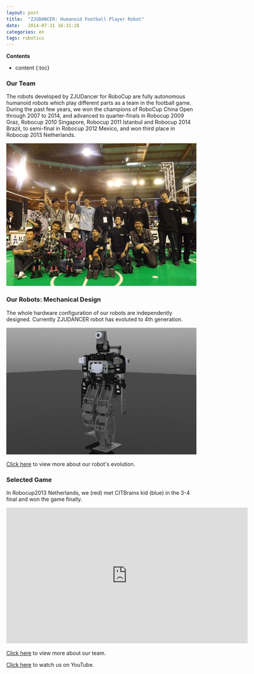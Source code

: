 ```yaml
---
layout: post
title:  "ZJUDANCER: Humanoid Football Player Robot"
date:   2014-07-31 16:31:28
categories: en
tags: robotics
---
```


__Contents__

* content
{:toc}

### Our Team

The robots developed by ZJUDancer for RoboCup are fully autonomous humanoid robots which play different parts as a team in the football game. During the past few years, we won the champions of RoboCup China Open through 2007 to 2014, and advanced to quarter-finals in Robocup 2009 Graz, Robocup 2010 Singapore, Robocup 2011 Istanbul and Robocup 2014 Brazil, to semi-final in Robocup 2012 Mexico, and won third place in Robocup 2013 Netherlands.

![](/images/dancerteam.jpg)

### Our Robots: Mechanical Design

The whole hardware configuration of our robots are independently designed. Currently ZJUDANCER robot has evoluted to 4th generation.

![](/images/dancer.jpg)
	
[Click here](http://www.nlict.zju.edu.cn/zjudancer/robots.html) to view more about our robot's evolution.


### Selected Game

In Robocup2013 Netherlands, we (red) met CITBrains kid (blue) in the 3-4 final and won the game finally.

<iframe width="640" height="360" src="https://www.youtube.com/embed/AyXuNiPpCmk?feature=player_embedded" frameborder="0" allowfullscreen></iframe>
<br>

[Click here](http://www.nlict.zju.edu.cn/zjudancer/index.html) to view more about our team.

[Click here](https://www.youtube.com/user/ZJUDancer) to watch us on YouTube.

